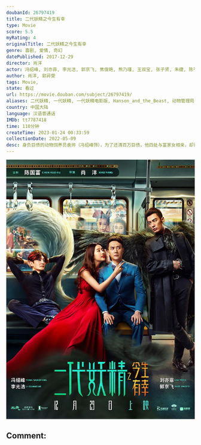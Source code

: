 ```yaml
---
doubanId: 26797419
title: 二代妖精之今生有幸
type: Movie
score: 5.5
myRating: 4
originalTitle: 二代妖精之今生有幸
genre: 喜剧, 爱情, 奇幻
datePublished: 2017-12-29
director: 肖洋
actor: 冯绍峰, 刘亦菲, 李光洁, 郭京飞, 焦俊艳, 熊乃瑾, 王双宝, 张子贤, 朱捷, 陈芋米, 范湉湉, 隋凯, 崔名扬, 孔宋今, 杜冯羽容, 刘頔, 富冠铭, 茹天, 宁小花, 陈旭明, 赵大通, 上泽
author: 肖洋, 郭异雯
tags: Movie, 
state: 看过
url: https://movie.douban.com/subject/26797419/
aliases: 二代妖精, 一代妖精, 一代妖精电影版, Hanson_and_the_Beast, 动物管理局, 妖怪管理局
country: 中国大陆
language: 汉语普通话
IMDb: tt7787418
time: 110分钟
createTime: 2023-01-24 00:33:59
collectionDate: 2022-05-09
desc: 身负巨债的动物饲养员袁帅（冯绍峰饰），为了还清百万巨债，他四处与富家女相亲，却误打误撞爱上来人间报恩的狐妖白纤楚（刘亦菲饰）。妖怪管理局局长云中鹤为阻止人妖相恋，派魔都小分队洪思聪队长捉拿违规狐妖...
---
```


![image](assets/p2507022339.jpg)

Comment: 
---

